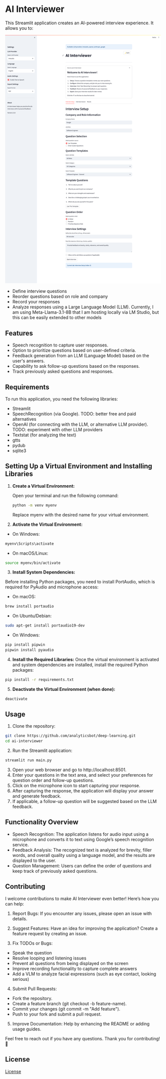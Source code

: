 # AI Interviewer

This Streamlit application creates an AI-powered interview experience. It allows you to:

![AI Interviewer Screenshot](screenshot.png)

- Define interview questions
- Reorder questions based on role and company
- Record your responses
- Analyze responses using a Large Language Model (LLM). Currently, I am using Meta-Llama-3.1-8B that I am hosting locally via LM Studio, but this can be easily extended to other models

## Features

- Speech recognition to capture user responses.
- Option to prioritize questions based on user-defined criteria.
- Feedback generation from an LLM (Language Model) based on the user's answers.
- Capability to ask follow-up questions based on the responses.
- Track previously asked questions and responses.

## Requirements

To run this application, you need the following libraries:

- Streamlit
- SpeechRecognition (via Google). TODO: better free and paid alternatives
- OpenAI (for connecting with the LLM, or alternative LLM provider). TODO: experiment with other LLM providers
- Textstat (for analyzing the text)
- gtts
- pydub
- sqlite3

## Setting Up a Virtual Environment and Installing Libraries

1. **Create a Virtual Environment:**

   Open your terminal and run the following command:
   ```bash
   python -m venv myenv
   ```
   Replace myenv with the desired name for your virtual environment.

2. **Activate the Virtual Environment:**

- On Windows:
```bash
myenv\Scripts\activate
```

- On macOS/Linux:
```bash
source myenv/bin/activate
```

3. **Install System Dependencies:**

Before installing Python packages, you need to install PortAudio, which is required for PyAudio and microphone access:

- On macOS:
```bash
brew install portaudio
```

- On Ubuntu/Debian:
```bash
sudo apt-get install portaudio19-dev
```

- On Windows:
```bash
pip install pipwin
pipwin install pyaudio
```

4. **Install the Required Libraries:**
Once the virtual environment is activated and system dependencies are installed, install the required Python packages:
```bash
pip install -r requirements.txt
```

5. **Deactivate the Virtual Environment (when done):**
```bash
deactivate
```

## Usage
1. Clone the repository:
```bash
git clone https://github.com/analyticsbot/deep-learning.git
cd ai-interviewer
```

2. Run the Streamlit application:
```bash
streamlit run main.py
```

3. Open your web browser and go to http://localhost:8501.
4. Enter your questions in the text area, and select your preferences for question order and follow-up questions.
5. Click on the microphone icon to start capturing your response.
6. After capturing the response, the application will display your answer and generate feedback.
7. If applicable, a follow-up question will be suggested based on the LLM feedback.

## Functionality Overview
- Speech Recognition: The application listens for audio input using a microphone and converts it to text using Google’s speech recognition service.
- Feedback Analysis: The recognized text is analyzed for brevity, filler words, and overall quality using a language model, and the results are displayed to the user.
- Question Management: Users can define the order of questions and keep track of previously asked questions.

## Contributing
I welcome contributions to make AI Interviewer even better! Here’s how you can help:

1. Report Bugs: If you encounter any issues, please open an issue with details.

2. Suggest Features: Have an idea for improving the application? Create a feature request by creating an issue.

3. Fix TODOs or Bugs:
- Speak the question
- Resolve looping and listening issues
- Prevent all questions from being displayed on the screen
- Improve recording functionality to capture complete answers
- Add a VLM to analyze facial expressions (such as eye contact, looking serious)

4. Submit Pull Requests:

- Fork the repository.
- Create a feature branch (git checkout -b feature-name).
- Commit your changes (git commit -m "Add feature").
- Push to your fork and submit a pull request.

5. Improve Documentation: Help by enhancing the README or adding usage guides.

Feel free to reach out if you have any questions. Thank you for contributing! 🚀

## License
[License](License.md)
